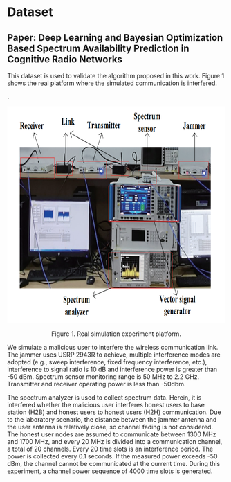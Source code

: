 # Dataset
Paper: Deep Learning and Bayesian Optimization Based Spectrum Availability Prediction in Cognitive Radio Networks
----

This dataset is used to validate the algorithm proposed in this work. Figure 1 shows the real platform where the simulated communication is interfered.

.<div align=center><img src="https://github.com/pgl1234/spectrum-data/blob/main/Images/platform.png" width="700" height="500" /></div>
<p align="center">  
 Figure 1. Real simulation experiment platform.
</p>

We simulate a malicious user to interfere the wireless communication link. The jammer uses USRP 2943R to achieve, multiple interference modes are adopted (e.g., sweep interference, fixed frequency interference, etc.), interference to signal ratio is 10 dB and interference power is greater than -50 dBm. Spectrum sensor monitoring range is 50 MHz to 2.2 GHz. Transmitter and receiver operating power is less than -50dbm. <br>

The spectrum analyzer is used to collect spectrum data. Herein, it is interfered whether the malicious user interferes honest users to base station (H2B) and honest users to honest users (H2H) communication. Due to the laboratory scenario, the distance between the jammer antenna and the user antenna is relatively close, so channel fading is not considered. The honest user nodes are assumed to communicate between 1300 MHz and 1700 MHz, and every 20 MHz is divided into a communication channel, a total of 20 channels. Every 20 time slots is an interference period. The power is collected every 0.1 seconds. If the measured power exceeds -50 dBm, the channel cannot be communicated at the current time. During this experiment, a channel power sequence of 4000 time slots is generated. 
